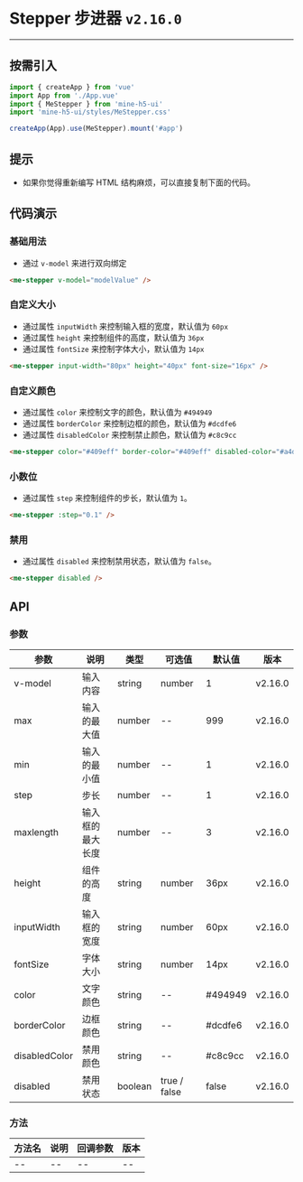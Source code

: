 # Stepper 步进器 `v2.16.0`

---

## 按需引入

```ts
import { createApp } from 'vue'
import App from './App.vue'
import { MeStepper } from 'mine-h5-ui'
import 'mine-h5-ui/styles/MeStepper.css'

createApp(App).use(MeStepper).mount('#app')
```

## 提示

- 如果你觉得重新编写 HTML 结构麻烦，可以直接复制下面的代码。

## 代码演示

### 基础用法

- 通过 `v-model` 来进行双向绑定

```html
<me-stepper v-model="modelValue" />
```

### 自定义大小

- 通过属性 `inputWidth` 来控制输入框的宽度，默认值为 `60px`
- 通过属性 `height` 来控制组件的高度，默认值为 `36px`
- 通过属性 `fontSize` 来控制字体大小，默认值为 `14px`

```html
<me-stepper input-width="80px" height="40px" font-size="16px" />
```

### 自定义颜色

- 通过属性 `color` 来控制文字的颜色，默认值为 `#494949`
- 通过属性 `borderColor` 来控制边框的颜色，默认值为 `#dcdfe6`
- 通过属性 `disabledColor` 来控制禁止颜色，默认值为 `#c8c9cc`

```html
<me-stepper color="#409eff" border-color="#409eff" disabled-color="#a4d1ff" />
```

### 小数位

- 通过属性 `step` 来控制组件的步长，默认值为 `1`。

```html
<me-stepper :step="0.1" />
```

### 禁用

- 通过属性 `disabled` 来控制禁用状态，默认值为 `false`。

```html
<me-stepper disabled />
```

## API

### 参数

| 参数          | 说明             | 类型    | 可选值       | 默认值  | 版本    |
| ------------- | ---------------- | ------- | ------------ | ------- | ------- |
| v-model       | 输入内容         | string  | number       | 1       | v2.16.0 |
| max           | 输入的最大值     | number  | --           | 999     | v2.16.0 |
| min           | 输入的最小值     | number  | --           | 1       | v2.16.0 |
| step          | 步长             | number  | --           | 1       | v2.16.0 |
| maxlength     | 输入框的最大长度 | number  | --           | 3       | v2.16.0 |
| height        | 组件的高度       | string  | number       | 36px    | v2.16.0 |
| inputWidth    | 输入框的宽度     | string  | number       | 60px    | v2.16.0 |
| fontSize      | 字体大小         | string  | number       | 14px    | v2.16.0 |
| color         | 文字颜色         | string  | --           | #494949 | v2.16.0 |
| borderColor   | 边框颜色         | string  | --           | #dcdfe6 | v2.16.0 |
| disabledColor | 禁用颜色         | string  | --           | #c8c9cc | v2.16.0 |
| disabled      | 禁用状态         | boolean | true / false | false   | v2.16.0 |

### 方法

| 方法名 | 说明 | 回调参数 | 版本 |
| ------ | ---- | -------- | ---- |
| --     | --   | --       | --   |
